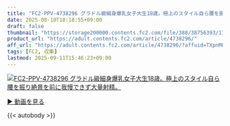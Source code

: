 ```yaml
---
title: "FC2-PPV-4738296 グラドル級細身爆乳女子大生18歳。極上のスタイル自ら腰を振り絶景を前に我慢できず大量射精。"
date: 2025-08-10T18:18:55+09:00
draft: false
thumbnail: "https://storage200000.contents.fc2.com/file/388/38756393/1754207525.77.png"
product_url: "https://adult.contents.fc2.com/article/4738296/"
aff_url: "https://adult.contents.fc2.com/article/4738296/?affuid=TXpnM01qYzFNalk9"
tags: [FC2, 収集]
lastmod: 2025-09-11T15:46:23+09:00
---
```

[![FC2-PPV-4738296 グラドル級細身爆乳女子大生18歳。極上のスタイル自ら腰を振り絶景を前に我慢できず大量射精。](https://storage200000.contents.fc2.com/file/388/38756393/1754207525.77.png)](https://adult.contents.fc2.com/article/4738296/?affuid=TXpnM01qYzFNalk9)

[▶︎ 動画を見る](https://adult.contents.fc2.com/article/4738296/?affuid=TXpnM01qYzFNalk9)


{{< autobody >}}
